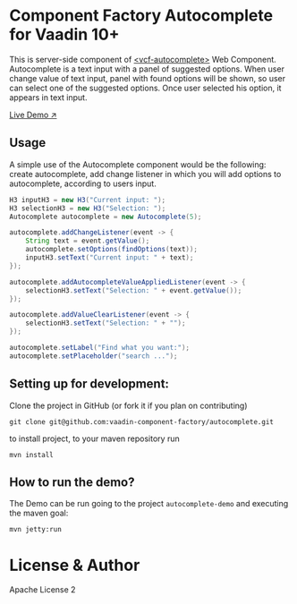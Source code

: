 # Component Factory Autocomplete for Vaadin 10+

This is server-side component of [&lt;vcf-autocomplete&gt;](https://github.com/vaadin-component-factory/vcf-autocomplete) Web Component.
Autocomplete is a text input with a panel of suggested options. When user change value of text input, panel with found options will be shown, so user can select one of the suggested options. Once user selected his option, it appears in text input. 


[Live Demo ↗](https://incubator.app.fi/autocomplete-demo/autocomplete)

## Usage

A simple use of the Autocomplete component would be the following: create autocomplete, add change listener in which you will add 
options to autocomplete, according to users input.

```java
H3 inputH3 = new H3("Current input: ");
H3 selectionH3 = new H3("Selection: ");
Autocomplete autocomplete = new Autocomplete(5);

autocomplete.addChangeListener(event -> {
    String text = event.getValue();
    autocomplete.setOptions(findOptions(text));
    inputH3.setText("Current input: " + text);
});

autocomplete.addAutocompleteValueAppliedListener(event -> {
    selectionH3.setText("Selection: " + event.getValue());
});

autocomplete.addValueClearListener(event -> {
    selectionH3.setText("Selection: " + "");
});

autocomplete.setLabel("Find what you want:");
autocomplete.setPlaceholder("search ...");
```

## Setting up for development:

Clone the project in GitHub (or fork it if you plan on contributing)

```
git clone git@github.com:vaadin-component-factory/autocomplete.git
```

to install project, to your maven repository run
 
```mvn install```


## How to run the demo?

The Demo can be run going to the project `autocomplete-demo` and executing the maven goal:

```mvn jetty:run```


# License & Author

Apache License 2
